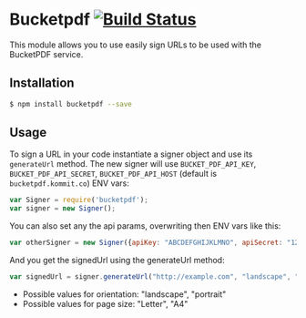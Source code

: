 # Bucketpdf   [![Build Status](https://travis-ci.org/BucketPDF/bucketpdf-node.svg?branch=master)](https://travis-ci.org/BucketPDF/bucketpdf-node)

This module allows you to use easily sign URLs to be used with the BucketPDF service.

## Installation

```sh
$ npm install bucketpdf --save
```

## Usage

To sign a URL in your code instantiate a signer object and use its `generateUrl` method.
The new signer will use `BUCKET_PDF_API_KEY`, `BUCKET_PDF_API_SECRET`, `BUCKET_PDF_API_HOST` (default is `bucketpdf.kommit.co`) ENV vars:

```javascript
var Signer = require('bucketpdf');
var signer = new Signer();
```

You can also set any the api params, overwriting then ENV vars like this:

```javascript
var otherSigner = new Signer({apiKey: "ABCDEFGHIJKLMNO", apiSecret: "1234567890ABCDE", apiHost: "potion-api-staging.herokuapp.com"});
```

And you get the signedUrl using the generateUrl method:

```javascript
var signedUrl = signer.generateUrl("http://example.com", "landscape", "A4");
```

* Possible values for orientation: "landscape", "portrait"
* Possible values for page size: "Letter", "A4"
